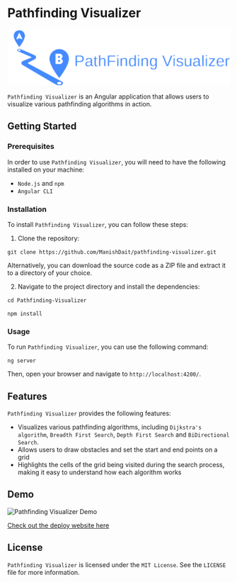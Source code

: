 # Pathfinding Visualizer

![Logo](src/assets/image/banner.png) 

`Pathfinding Visualizer` is an Angular application that allows users to visualize various pathfinding algorithms in action.

## Getting Started

### Prerequisites

In order to use `Pathfinding Visualizer`, you will need to have the following installed on your machine:

- `Node.js` and `npm`
- `Angular CLI`

### Installation

To install `Pathfinding Visualizer`, you can follow these steps:

1. Clone the repository:

```
git clone https://github.com/ManishDait/pathfinding-visualizer.git
```

Alternatively, you can download the source code as a ZIP file and extract it to a directory of your choice.

2. Navigate to the project directory and install the dependencies:

```
cd Pathfinding-Visualizer
```

```
npm install
```

### Usage

To run `Pathfinding Visualizer`, you can use the following command:

```
ng server
```

Then, open your browser and navigate to `http://localhost:4200/`.

## Features

`Pathfinding Visualizer` provides the following features:

- Visualizes various pathfinding algorithms, including `Dijkstra's algorithm`, `Breadth First Search`, `Depth First Search` and `BiDirectional Search`.
- Allows users to draw obstacles and set the start and end points on a grid
- Highlights the cells of the grid being visited during the search process, making it easy to understand how each algorithm works

## Demo

![Pathfinding Visualizer Demo](src/assets/image/action.gif)

[Check out the deploy website here](https://manishdait.github.io/pathfinding-visualizer/)

## License

`Pathfinding Visualizer` is licensed under the `MIT License`. See the `LICENSE` file for more information.
